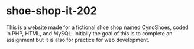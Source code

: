 # shoe-shop-it-202

This is a website made for a fictional shoe shop named CynoShoes, coded in PHP, HTML, and MySQL. Initially the goal of this is to complete an assignment but it is also for practice for web development.
